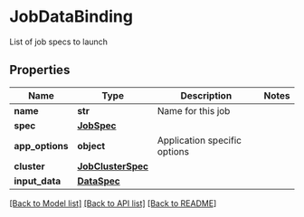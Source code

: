 # JobDataBinding

List of job specs to launch
## Properties
Name | Type | Description | Notes
------------ | ------------- | ------------- | -------------
**name** | **str** | Name for this job | 
**spec** | [**JobSpec**](JobSpec.md) |  | 
**app_options** | **object** | Application specific options | 
**cluster** | [**JobClusterSpec**](JobClusterSpec.md) |  | 
**input_data** | [**DataSpec**](DataSpec.md) |  | 

[[Back to Model list]](../README.md#documentation-for-models) [[Back to API list]](../README.md#documentation-for-api-endpoints) [[Back to README]](../README.md)


